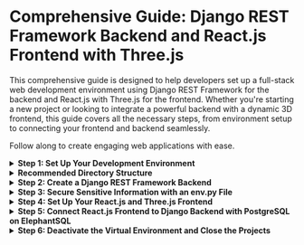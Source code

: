 # Comprehensive Guide: Django REST Framework Backend and React.js Frontend with Three.js

This comprehensive guide is designed to help developers set up a full-stack web development environment using Django REST Framework for the backend and React.js with Three.js for the frontend. Whether you're starting a new project or looking to integrate a powerful backend with a dynamic 3D frontend, this guide covers all the necessary steps, from environment setup to connecting your frontend and backend seamlessly. 

Follow along to create engaging web applications with ease.
<details>
<summary><strong>Step 1: Set Up Your Development Environment</strong></summary>

Before you begin, make sure you have the following installed on your computer:

- Python: You'll need Python 3.x installed.
- Node.js and npm: These are required for managing JavaScript dependencies.
- Visual Studio Code: You can download it from the official Visual Studio Code website.
- Git: This is helpful for version control and collaboration.
</details>

<details>
<summary><strong>Recommended Directory Structure</strong></summary>

When setting up a project with a Django REST Framework backend and a separate React.js and Three.js frontend in Visual Studio Code, it's essential to follow a directory structure that promotes organization and maintainability. Here's a recommended directory structure and an explanation for each part:

### Directory Structure:
```
myproject/                 <-- Root project directory
│
├── backend/               <-- Backend project directory
│   ├── backendenv/        <-- Virtual environment for backend
│   ├── backendproject/    <-- Django backend project
│   │   ├── backendproject/ <-- Project settings and configuration
│   │   ├── apiapp/        <-- Django app for API
│   │   │   ├── migrations/  <-- Database migration files
│   │   │   ├── admin.py    <-- Admin site configuration
│   │   │   ├── apps.py     <-- App configuration
│   │   │   ├── models.py   <-- Data models for the API
│   │   │   ├── serializers.py  <-- API serializers
│   │   │   ├── views.py   <-- API views and endpoints
│   │   │   └── ...
│   │   ├── manage.py      <-- Django management script
│   │   └── ...
│   ├── templates/         <-- Django templates (HTML)
│   ├── static/            <-- Static files (CSS, JS, images)
│   ├── requirements.txt   <-- Python dependencies
│   ├── .gitignore        <-- Git ignore file
│   ├── db.sqlite3        <-- SQLite database file (or other DB)
│   └── ...
│
├── frontend/              <-- Frontend project directory
│   ├── frontendproject/   <-- React frontend project
│   │   ├── public/        <-- Public assets
│   │   ├── src/           <-- React source code
│   │   │   ├── components/  <-- React components
│   │   │   │   ├── App.js    <-- Main React component
│   │   │   │   └── ...
│   │   │   ├── App.css    <-- CSS styles for the frontend
│   │   │   └── index.js   <-- Entry point for the React app
│   │   ├── package.json  <-- Node.js package configuration
│   │   ├── node_modules/  <-- Node.js modules for frontend
│   │   └── ...
│   └── ...
│
└── venv/                  <-- Common virtual environment (optional)

```


### Directory Structure and Explanation

- **myproject/**: This is the root directory of your entire project. It contains both the backend and frontend project directories.

  - **backend/**: This is the directory where you keep all your Django backend-related files. It includes the Django project (`backendproject`), the virtual environment (`backendenv`), and any Django apps you create.
  
    - **backendenv/**: This directory contains the virtual environment specifically for the Django backend. It's isolated from the system-wide Python environment and holds all the backend dependencies.
    
    - **backendproject/**: This is the Django project directory for your backend. It contains the `settings.py`, `urls.py`, and other Django project files.
    
      - **backendproject/**: Project settings and configuration.
    
      - **apiapp/**: Django app for the API.
    
        - **migrations/**: Database migration files.
        
        - **admin.py**: Admin site configuration.
        
        - **apps.py**: App configuration.
        
        - **models.py**: Data models for the API.
        
        - **serializers.py**: API serializers.
        
        - **views.py**: API views and endpoints.
        
        - ... (other app-specific files)
    
    - **manage.py**: Django management script.
    
    - **templates/**: Django templates (HTML).
    
    - **static/**: Static files (CSS, JS, images).
    
    - **requirements.txt**: Python dependencies.
    
    - **.gitignore**: Git ignore file.
    
    - **db.sqlite3**: SQLite database file (or other DB).
  
  - **frontend/**: This is the directory where you keep all your frontend-related files. It includes the React.js frontend project (`frontendproject`) and the `node_modules` directory, which contains Node.js modules for frontend development.
    
    - **frontendproject/**: This directory contains your React.js and Three.js frontend project files. It's isolated from the backend project and has its own development environment.
    
      - **public/**: Public assets.
      
      - **src/**: React source code.
      
        - **components/**: React components.
        
          - **App.js**: Main React component.
          
          - ... (other components)
        
        - **App.css**: CSS styles for the frontend.
        
        - **index.js**: Entry point for the React app.
      
      - **package.json**: Node.js package configuration.
      
      - **node_modules/**: Node.js modules for frontend.
    
  - **venv/** (optional): This is an optional common virtual environment directory that you can create if you prefer to keep your virtual environment separate from the backend and frontend. However, it's often recommended to have separate virtual environments for each part of your project for better isolation.

Please note that this is an illustrative example, and you can adapt it to your specific project's needs by adding or removing files and directories as necessary.


Please replace "myproject," "backendproject," "frontendproject," and other placeholder names with your actual project and app names. This directory structure helps keep your project organized, and Visual Studio Code makes it easy to navigate through these directories and manage your code efficiently.

</details>


<details>
<summary><strong>Step 2: Create a Django REST Framework Backend</strong></summary>
  
### Create a New Backend Project Directory

In your terminal, navigate to the directory where you want to create the Django REST Framework backend project:

```bash
cd /path/to/your/backend/directory
```

Create a new directory for your backend project (replace backendproject with your desired project name):

``` bash
mkdir backendproject
```

Move into the newly created backend project directory:

```bash
cd backendproject
```

### Create a Virtual Environment for the Backend
Create a virtual environment for the Django backend (replace backendenv with your preferred environment name):

``` bash
python -m venv backendenv
```

Activate the virtual environment:

- On macOS and Linux:

```bash
source backendenv/bin/activate
```

- On Windows (using Command Prompt):

```bash
backendenv\Scripts\activate
```
- On Windows (using Git Bash or PowerShell):

```bash
source backendenv/Scripts/activate
```

### Install Django and Set Up the Backend
Install Django within the activated virtual environment:

```bash
pip install Django
```
Create a new Django project for your backend:

```bash
django-admin startproject backendproject .
````

### Initial Migration and Additional Migrations
Before proceeding, let's perform the initial database migration. In your terminal, while in the backendproject directory (where manage.py is located), run the following commands:

```bash
python manage.py makemigrations
python manage.py migrate
```
This initializes the database schema based on your project's initial configuration.

Note: You should create additional migrations whenever you make changes to your models, serializers, or database schema. Each migration corresponds to a change in your database structure. For example, if you add a new model or modify an existing one, you need to create a migration to reflect those changes in the database.

To create a migration for model changes, run:

```bash
python manage.py makemigrations
```

To apply the pending migrations, run:

```bash
python manage.py migrate
```

### Create a Django App for the API
Inside your Django project, create an app to handle your API (replace apiapp with your desired app name):

``` bash
python manage.py startapp apiapp
```

### Define Models, Serializers, Views, and Configure Settings
- Define models in your app to represent your data.
- Create serializers and views for your API.
 -Configure your Django project's settings, including database settings and installed apps. Make sure to add your app to the INSTALLED_APPS list in settings.py.
  
### Generate requirements.txt for Backend
While in the backendproject directory (where manage.py is located), run the following command to generate the requirements.txt file:

```bash
pip freeze > requirements.txt
```

### Run the Development Server
Start the Django development server:

```bash
python manage.py runserver
```
Your API will be accessible at http://localhost:8000.

</details>





<details>
<summary><strong>Step 3: Secure Sensitive Information with an env.py File</strong></summary>

### Create an `env.py` File

1. In your Django backend project directory, create a new file named `env.py`. This file will store sensitive information like database credentials and other configurations.

2. Open the `env.py` file and define variables for sensitive information. For example:

   ```python
   # env.py

   # Database configuration
   DATABASE_URL = 'postgres://username:password@hostname/database'

   # Secret key for Django
   SECRET_KEY = 'your-secret-key-here'

   # Other sensitive information
   # ...
   ```
   
Replace the placeholders with your actual database URL, secret key, and any other sensitive information your project requires.

Add env.py to .gitignore
In your Django backend project directory, locate the .gitignore file (or create one if it doesn't exist).

Open the .gitignore file and add an entry to exclude the env.py file from version control. This prevents sensitive information from being accidentally committed to your repository.


```bash
# .gitignore

# Exclude env.py file
env.py
```
Load Environment Variables in Django Settings
In your Django settings.py file, import the env module and load environment variables from the env.py file.

```python
# settings.py

import os
from env import DATABASE_URL, SECRET_KEY  # Import sensitive information

# ...

# Database configuration
DATABASES = {
    'default': {
        'ENGINE': 'django.db.backends.postgresql',
        'NAME': 'database',  # Replace with your database name
        'USER': 'username',  # Replace with your username
        'PASSWORD': 'password',  # Replace with your password
        'HOST': 'hostname',  # Replace with your database host
        'PORT': '5432',  # Default PostgreSQL port
    }
}

# Secret key
SECRET_KEY = SECRET_KEY

# ...
```

This ensures that sensitive information is loaded from the env.py file.

Use Environment Variables in Your Code
Throughout your Django project code, access sensitive information using environment variables instead of hardcoding values. For example:

```python
# Instead of hardcoding the secret key:
# secret_key = 'your-secret-key-here'

# Use the environment variable:
secret_key = os.environ.get('SECRET_KEY')
```

By following these steps, you can securely manage sensitive information in your Django project using an env.py file while keeping it out of version control by including it in the .gitignore file.

This section explains how to create an env.py file to store sensitive information, add it to the .gitignore file to prevent accidental commits, and load environment variables in Django settings to use the stored sensitive data securely.

</details>






<details>
<summary><strong>Step 4: Set Up Your React.js and Three.js Frontend</strong></summary>

### Create a New Frontend Project Directory
In your terminal, navigate to the directory where you want to create the React.js and Three.js frontend project:

```bash
cd /path/to/your/frontend/directory
```

Create a new directory for your frontend project (replace frontendproject with your desired project name):

```bash
mkdir frontendproject
```

Move into the newly created frontend project directory:

```bash
cd frontendproject
```

### Create a React.js Project for the Frontend
Create a new React.js project for your frontend (replace frontendproject with your desired project name):

```bash
npx create-react-app frontendproject
```

### Navigate to Your React Project
Change to the directory of your React project:

```bash
cd frontendproject
```

### Install Axios for Making API Requests
Install the Axios library using npm:

```bash
npm install axios
```

This makes Axios available for making HTTP requests in your React application.

### Install Three.js for 3D Graphics
Install the Three.js library using npm:

```bash
npm install three
```

This makes Three.js available for creating 3D graphics in your React application. (Optional

### Generate requirements.txt for Frontend
While in the frontendproject directory (where package.json is located), run the following command to generate the requirements.txt file using npm:

```bash
npm list --depth 0 --global false > requirements.txt
```

### Develop Your React Frontend
Inside your React project, develop your React components, manage state, and handle UI functionality. You can make API requests to your Django backend using Axios and create 3D graphics with Three.js.

### Start the React Development Server
Start the React development server to run your frontend:

```bash
npm start
```
Your React app will be accessible at http://localhost:3000.
</details>






<details>
<summary><strong>Step 5: Connect React.js Frontend to Django Backend with PostgreSQL on ElephantSQL</strong></summary>

### Configure PostgreSQL Database on ElephantSQL

1. Sign up for an ElephantSQL account if you haven't already: [ElephantSQL](https://www.elephantsql.com/).

2. After logging in, create a new database instance by following their setup instructions.

3. Once the database is created, you'll receive connection details. Note down the database URL; it will look something like this: `postgres://username:password@hostname/database`.

### Update Django Database Settings

4. In your Django backend project, open the `settings.py` file.

5. Locate the `DATABASES` section and update it to use the PostgreSQL database URL you obtained from ElephantSQL. It should look like this:

   ```python
   DATABASES = {
       'default': {
           'ENGINE': 'django.db.backends.postgresql',
           'NAME': 'database',  # Replace with your database name
           'USER': 'username',  # Replace with your username
           'PASSWORD': 'password',  # Replace with your password
           'HOST': 'hostname',  # Replace with your database host
           'PORT': '5432',  # Default PostgreSQL port
       }
   }

Migrate and Populate the Database
In your terminal, while in the Django backend project directory, run the following commands to apply database migrations and create tables:

```bash
python manage.py makemigrations
python manage.py migrate
```
You can now populate the database with data as needed by creating Django models, serializers, and views to handle data storage and retrieval.

Update React.js Frontend API Calls
In your React.js frontend project, open the files where you make API calls to the backend (e.g., using Axios).

Update the API endpoints to point to your Django backend, which is now configured to use PostgreSQL on ElephantSQL. For example:

```javascript
const API_URL = 'http://localhost:8000/api/';  // Replace with your Django backend URL
```
Test the Connection
Start both the Django backend server and the React frontend server.
- Django backend:

```bash
python manage.py runserver
```
- React frontend (from the frontend project directory):

```bash
npm start
```
Ensure that your frontend can successfully make API requests to your Django backend, which, in turn, uses the PostgreSQL database hosted on ElephantSQL.
Now, your React.js frontend is connected to your Django backend via PostgreSQL on ElephantSQL, allowing you to store and retrieve data seamlessly.


This section outlines the steps to configure PostgreSQL on ElephantSQL, update Django database settings, migrate and populate the database, and update API calls in the React.js frontend to connect both parts.

</details>








<details>  
<summary><strong>Step 6: Deactivate the Virtual Environment and Close the Projects</strong></summary>
When you're done working on your Django backend project and React frontend project and want to exit the virtual environment, simply run:

```bash
deactivate
```

This command will deactivate the virtual environment, returning you to the system-wide Python environment.

To close the projects, you can simply close Visual Studio Code or the terminal sessions you've opened for the projects. Your work is saved within the project directories, and you can open them again whenever you need to continue development.
</details>































